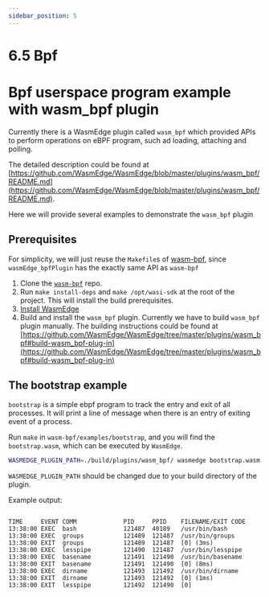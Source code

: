 ```yaml
---
sidebar_position: 5
---
```


# 6.5 Bpf

# Bpf userspace program example with wasm_bpf plugin

Currently there is a WasmEdge plugin called `wasm_bpf` which provided APIs to perform operations on eBPF program, such ad loading, attaching and polling.

The detailed description could be found at [https://github.com/WasmEdge/WasmEdge/blob/master/plugins/wasm_bpf/README.md](https://github.com/WasmEdge/WasmEdge/blob/master/plugins/wasm_bpf/README.md).

Here we will provide several examples to demonstrate the `wasm_bpf` plugin

## Prerequisites

For simplicity, we will just reuse the `Makefile`s of [wasm-bpf](https://github.com/eunomia-bpf/wasm-bpf), since `wasmEdge_bpfPlugin` has the exactly same API as `wasm-bpf`

1. Clone the [`wasm-bpf`](https://github.com/eunomia-bpf/wasm-bpf) repo.
2. Run `make install-deps` and `make /opt/wasi-sdk` at the root of the project. This will install the build prerequisites.
3. [Install WasmEdge](../build-and-run/install)
4. Build and install the `wasm_bpf` plugin. Currently we have to build `wasm_bpf` plugin manually. The building instructions could be found at [https://github.com/WasmEdge/WasmEdge/tree/master/plugins/wasm_bpf#build-wasm_bpf-plug-in](https://github.com/WasmEdge/WasmEdge/tree/master/plugins/wasm_bpf#build-wasm_bpf-plug-in)

## The bootstrap example

`bootstrap` is a simple ebpf program to track the entry and exit of all processes. It will print a line of message when there is an entry of exiting event of a process. 

Run `make` in `wasm-bpf/examples/bootstrap`, and you will find the `bootstrap.wasm`, which can be executed by `WasmEdge`.

```bash
WASMEDGE_PLUGIN_PATH=./build/plugins/wasm_bpf/ wasmedge bootstrap.wasm 
```

`WASMEDGE_PLUGIN_PATH` should be changed due to your build directory of the plugin.

Example output:

```

TIME     EVENT COMM             PID     PPID    FILENAME/EXIT CODE
13:38:00 EXEC  bash             121487  40189   /usr/bin/bash
13:38:00 EXEC  groups           121489  121487  /usr/bin/groups
13:38:00 EXIT  groups           121489  121487  [0] (3ms)
13:38:00 EXEC  lesspipe         121490  121487  /usr/bin/lesspipe
13:38:00 EXEC  basename         121491  121490  /usr/bin/basename
13:38:00 EXIT  basename         121491  121490  [0] (8ms)
13:38:00 EXEC  dirname          121493  121492  /usr/bin/dirname
13:38:00 EXIT  dirname          121493  121492  [0] (1ms)
13:38:00 EXIT  lesspipe         121492  121490  [0]
```
